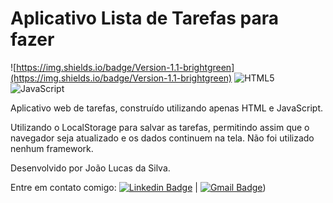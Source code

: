 # Aplicativo Lista de Tarefas para fazer
![https://img.shields.io/badge/Version-1.1-brightgreen](https://img.shields.io/badge/Version-1.1-brightgreen) ![HTML5](https://img.shields.io/badge/HTML-5-orange) ![JavaScript](https://img.shields.io/badge/Java-Script-yellow)

Aplicativo web de tarefas, construído utilizando apenas HTML e JavaScript.

Utilizando o LocalStorage para salvar as tarefas, permitindo assim que o navegador seja atualizado e os dados continuem na tela.
Não foi utilizado nenhum framework.

Desenvolvido por João Lucas da Silva.

Entre em contato comigo:
[![Linkedin Badge](https://img.shields.io/badge/-JoaoLucas-blue?style=flat-square&logo=Linkedin&logoColor=white&link=https://www.linkedin.com/in/joaolucassilva-812819165/)](https://www.linkedin.com/in/joaolucassilva-812819165/) | [![Gmail Badge](https://img.shields.io/badge/-joao.lsilva1198@gmail.com-c14438?style=flat-square&logo=Gmail&logoColor=white&link=mailto:joao.lsilva1198@gmail.com)](mailto:joao.lsilva1198@gmail.com))